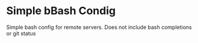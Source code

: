 # Simple bBash Condig

Simple bash config for remote servers. Does not include bash completions or git status

